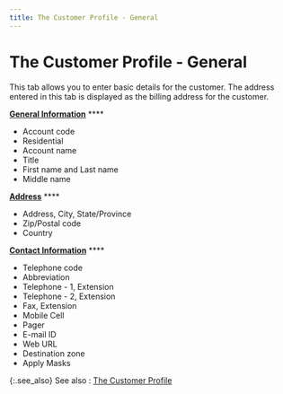 ```yaml
---
title: The Customer Profile - General
---
```


# The Customer Profile - General


This tab allows you to enter basic details for the customer. The address  entered in this tab is displayed as the billing address for the customer.


[**General Information**]({{site.mc_baseurl}}/creating-a-customer/the-customer-profile-general/the_customer_profile_general_general_information.html) ****

- Account code
- Residential
- Account name
- Title
- First name  and Last name
- Middle name



[**Address**]({{site.mc_baseurl}}/creating-a-customer/the-customer-profile-general/the_customer_profile_general_address_information.html) ****

- Address, City,  State/Province
- Zip/Postal  code
- Country



[**Contact Information**]({{site.mc_baseurl}}/creating-a-customer/the-customer-profile-general/the_customer_profile_general_contact_information.html) ****

- Telephone code
- Abbreviation
- Telephone -  1, Extension
- Telephone -  2, Extension
- Fax, Extension
- Mobile Cell
- Pager
- E-mail ID
- Web URL
- Destination  zone
- Apply Masks



{:.see_also}
See also
: [The Customer  Profile]({{site.mc_baseurl}}/creating-a-customer/the_customer_profile_steps.html)
